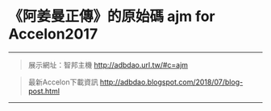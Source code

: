 # 《阿姜曼正傳》的原始碼 ajm for Accelon2017  
---  
> 展示網址：智邦主機 http://adbdao.url.tw/#c=ajm  
  
> 最新Accelon下載資訊 http://adbdao.blogspot.com/2018/07/blog-post.html  
---  